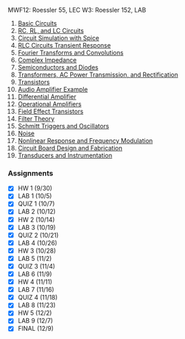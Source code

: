 MWF12: Roessler 55, LEC
W3: Roessler 152, LAB
1. [Basic Circuits](../Notes/DC%20Circuit%20Analysis.md)
2. [RC, RL, and LC Circuits](../Notes/AC%20Circuit%20Analysis.md)
3. [Circuit Simulation with Spice](../Notes/Circuit%20Design.md)
4. [RLC Circuits Transient Response](../Notes/RLC%20Circuits%20Transient%20Response.md)
5. [Fourier Transforms and Convolutions](../Notes/Fourier%20Transforms%20and%20Convolutions.md)
6. [Complex Impedance](../Notes/AC%20Circuit%20Analysis.md)
7. [Semiconductors and Diodes](../Notes/Semiconductors%20and%20Diodes.md)
8. [Transformers, AC Power Transmission, and Rectification](../Notes/Transformers,%20AC%20Power%20Transmission,%20and%20Rectification.md)
9. [Transistors](../Notes/Transistors.md)
10. [Audio Amplifier Example](../Notes/Circuit%20Design.md)
11. [Differential Amplifier](../Notes/Circuit%20Design.md)
12. [Operational Amplifiers](../Notes/Operational%20Amplifiers.md)
13. [Field Effect Transistors](../Notes/Field%20Effect%20Transistors.md)
14. [Filter Theory](../Notes/Filter%20Theory.md)
15. [Schmitt Triggers and Oscillators](../Notes/Schmitt%20Triggers%20and%20Oscillators.md)
16. [Noise](../Notes/Noise.md)
17. [Nonlinear Response and Frequency Modulation](../Notes/Nonlinear%20Response%20and%20Frequency%20Modulation.md)
18. [Circuit Board Design and Fabrication](../Notes/Circuit%20Design.md)
19. [Transducers and Instrumentation](../Notes/Transducers%20and%20Intimidation.md)
### Assignments
- [x] HW 1 (9/30)
- [x] LAB 1 (10/5)
- [x] QUIZ 1 (10/7)
- [x] LAB 2 (10/12)
- [x] HW 2 (10/14)
- [x] LAB 3 (10/19)
- [x] QUIZ 2 (10/21)
- [x] LAB 4 (10/26)
- [x] HW 3 (10/28)
- [x] LAB 5 (11/2)
- [x] QUIZ 3 (11/4)
- [x] LAB 6 (11/9)
- [x] HW 4 (11/11)
- [x] LAB 7 (11/16)
- [x] QUIZ 4 (11/18)
- [x] LAB 8 (11/23)
- [x] HW 5 (12/2)
- [x] LAB 9 (12/7)
- [x] FINAL (12/9)